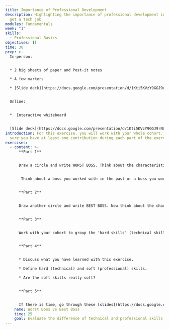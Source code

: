 ```yaml
---
title: Importance of Professional Development
description: Highlighting the importance of professional development in order to
  get a tech job
modules: Fundamentals
week: "1"
skills:
  - Professional Basics
objectives: []
time: 30
prep: >-
  In-person: 


  * 2 big sheets of paper and Post-it notes

  * A few markers 

  * [Slide deck](https://docs.google.com/presentation/d/1Kti5KVzY9GGJ9rNU8Ye0G5eRNJo1S_qAzbTO1DosOnU/edit?usp=sharing)


  Online:


  *  Interactive whiteboard


  [Slide deck](https://docs.google.com/presentation/d/1Kti5KVzY9GGJ9rNU8Ye0G5eRNJo1S_qAzbTO1DosOnU/edit?usp=sharing)
introduction: F﻿or this exercise, you will work with your whole cohort. Make
  sure you have at least one contribution during each part of the exercise.
exercises:
  - content: >-
      **Part 1**


      Draw a circle and write WORST BOSS. Think about the characteristics of the "Worst Boss", write your ideas on post-its and share them on the collaborative sheet.


       Think about a boss you worked with in the past or a boss you would not want to work for.


      **Part 2**


      Draw another circle and write BEST BOSS. Now think about the characteristics of the "Best Boss" you have or would want to have. Write your ideas on Post-it (one per Post-it!)  and share them on the collaborative sheet.


      **Part 3**


      Work with your cohort to group the 'hard skills' (technical skills) and the 'soft skills' (professional skills) shared for the "Best Boss". You can move the post-its under these two headings on a separate sheet.


      **Part 4**


      * Discuss what you have learned with this exercise.

      * Define hard (technical) and soft (professional) skills.

      * Are the soft skills really soft?


      **Part 5**


      If there is time, go through these [slides](https://docs.google.com/presentation/d/1Kti5KVzY9GGJ9rNU8Ye0G5eRNJo1S_qAzbTO1DosOnU/edit?usp=sharing) together. If not, take time to review them in your own time.
    name: Worst Boss vs Best Boss
    time: 25
    goal: Evaluate the difference of technical and professional skills
---
```

